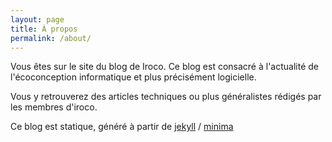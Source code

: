 ```yaml
---
layout: page
title: À propos
permalink: /about/
---
```


Vous êtes sur le site du blog de Iroco. Ce blog est consacré à l'actualité de l'écoconception informatique 
et plus précisément logicielle. 

Vous y retrouverez des articles techniques ou plus généralistes rédigés par les membres d'iroco.

Ce blog est statique, généré à partir de [jekyll](https://github.com/jekyll) /
[minima](https://github.com/jekyll/minima)

